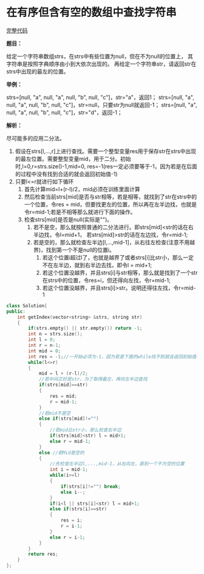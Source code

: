 # 在有序但含有空的数组中查找字符串
[完整代码]()

**题目：**

给定一个字符串数组strs，在strs中有些位置为null，但在不为null的位置上，
其字符串是按照字典顺序由小到大依次出现的。
再给定一个字符串str，请返回str在strs中出现的最左的位置。

**举例：**

strs=[null, "a", null, "a", null, "b", null, "c"]，str="a"，返回1；
strs=[null, "a", null, "a", null, "b", null, "c"]，str=null，只要str为null就返回-1；
strs=[null, "a", null, "a", null, "b", null, "c"]，str="d"，返回-1；


**解析：**

尽可能多的应用二分法。

1. 假设在strs[l,...,r]上进行查找。需要一个整型变量res用于保存str在strs中出现的最左位置。需要整型变量mid，用于二分。初始时,l=0,r=strs.size()-1,mid=0, res=-1(res一定必须要等于-1，因为若是在后面的过程中没有找到合适的就会返回初始值-1)
2. 只要l<=r就进行如下循环
   1. 首先计算mid=l+(r-l)/2，mid必须在训练里面计算
   2. 然后检查当前strs[mid]是否与str相等，若是相等，就找到了str在strs中的一个位置，令res = mid，但要找更左的位置，所以再在左半边找，也就是令r=mid-1;若是不相等那么就进行下面的操作。
   3. 检查strs[mid]是否是null(实际是"")。
      1. 若不是空，那么就按照普通的二分法进行。即strs[mid]<str的话在右半边找，令l=mid+1， 若strs[mid]>str的话在左边找，令r=mid-1;
      2. 若是空的，那么就检查左半边[l,...,mid-1]，从右往左检查(注意不用越界)，找到第一个不是null的位置i。
         1. 若这个位置i超过l了，也就是越界了或者strs[i]比str小，那么一定不在左半边，就到右半边去找，即令l = mid+1;
         2. 若这个位置没越界，并且strs[i]与str相等，那么就是找到了一个str在strs中的位置，令res=i，但还得向左找，令r=mid-1;
         3. 若这个位置没越界，并且strs[i]>str。说明还得往左找，令r=mid-1

```c++
class Solution{
public:
    int getIndex(vector<string> &strs, string str)
    {
        if(strs.empty() || str.empty()) return -1;
        int n = strs.size();
        int l = 0;
        int r = n-1;
        int mid = 0;
        int res = -1;//一开始必须为-1，因为若是下面的while找不到就会返回初始值-1
        while(l<=r)
        {
            mid = l + (r-l)/2;
            //若中间正好是str，为了取得最左，再向左半边查找
            if(strs[mid]==str)
            {
                res = mid;
                r = mid-1;
            }
            //若mid不是空
            else if(strs[mid]!="")
            {
                //若mid比str小，那么检查右半边
                if(strs[mid]<str) l = mid+1;
                else r = mid-1;
            }
            else //若Mid是空的
            {
                //先检查左半边l,...,mid-1，从右向左，直到一个不为空的位置
                int i = mid-1;
                while(i>=l)
                {
                    if(strs[i]!="") break;
                    else i--;
                }
                if(i<l || strs[i]<str) l = mid+1;
                else if(strs[i]==str)
                {
                    res = i;
                    r = i-1;
                }
                else r = i-1;
            }
        }
        return res;
    }
};
```